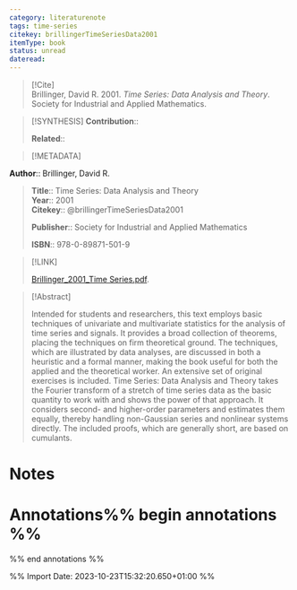 ```yaml
---
category: literaturenote
tags: time-series
citekey: brillingerTimeSeriesData2001
itemType: book
status: unread  
dateread:  
---
```


> [!Cite]  
> Brillinger, David R. 2001. _Time Series: Data Analysis and Theory_. Society for Industrial and Applied Mathematics.

> [!SYNTHESIS] 
>**Contribution**::
>
>**Related**:: 
>

> [!METADATA]  
>
**Author**:: Brillinger, David R.<br>
> **Title**:: Time Series: Data Analysis and Theory    
> **Year**:: 2001     
> **Citekey**:: @brillingerTimeSeriesData2001    
>    
>    
>     
>    
>**Publisher**:: Society for Industrial and Applied Mathematics    
>     
>    
>    
>**ISBN**:: 978-0-89871-501-9

> [!LINK] 
>
> [Brillinger_2001_Time Series.pdf](file:///Users/steven/Library/CloudStorage/GoogleDrive-steven.golovkine@ul.ie/My%20Drive/bibliography/Society%20for%20Industrial%20and%20Applied%20Mathematics/2001/Brillinger_2001_Time%20Series.pdf).

>[!Abstract]
>
>Intended for students and researchers, this text employs basic techniques of univariate and multivariate statistics for the analysis of time series and signals. It provides a broad collection of theorems, placing the techniques on firm theoretical ground. The techniques, which are illustrated by data analyses, are discussed in both a heuristic and a formal manner, making the book useful for both the applied and the theoretical worker. An extensive set of original exercises is included. Time Series: Data Analysis and Theory takes the Fourier transform of a stretch of time series data as the basic quantity to work with and shows the power of that approach. It considers second- and higher-order parameters and estimates them equally, thereby handling non-Gaussian series and nonlinear systems directly. The included proofs, which are generally short, are based on cumulants.
>>


# Notes<br>
# Annotations%% begin annotations %%  
 
  
%% end annotations %%

%% Import Date: 2023-10-23T15:32:20.650+01:00 %%
